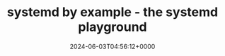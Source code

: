 ---
title: systemd by example - the systemd playground
slug: 20240603T045612
date: 2024-06-03T04:56:12+0000
params:
  url: https://systemd-by-example.com/
tags:
- systemd
- to-read
---
